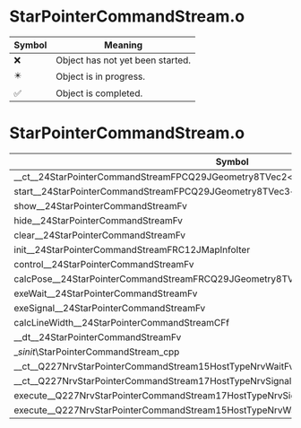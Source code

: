 # StarPointerCommandStream.o
| Symbol | Meaning 
| ------------- | ------------- 
| :x: | Object has not yet been started. 
| :eight_pointed_black_star: | Object is in progress. 
| :white_check_mark: | Object is completed. 


# StarPointerCommandStream.o
| Symbol | Decompiled? |
| ------------- | ------------- |
| __ct__24StarPointerCommandStreamFPCQ29JGeometry8TVec2&lt;f&gt; | :x: |
| start__24StarPointerCommandStreamFPCQ29JGeometry8TVec3&lt;f&gt;b | :x: |
| show__24StarPointerCommandStreamFv | :x: |
| hide__24StarPointerCommandStreamFv | :x: |
| clear__24StarPointerCommandStreamFv | :x: |
| init__24StarPointerCommandStreamFRC12JMapInfoIter | :x: |
| control__24StarPointerCommandStreamFv | :x: |
| calcPose__24StarPointerCommandStreamFRCQ29JGeometry8TVec2&lt;f&gt;RCQ29JGeometry8TVec2&lt;f&gt; | :x: |
| exeWait__24StarPointerCommandStreamFv | :x: |
| exeSignal__24StarPointerCommandStreamFv | :x: |
| calcLineWidth__24StarPointerCommandStreamCFf | :x: |
| __dt__24StarPointerCommandStreamFv | :x: |
| __sinit_\StarPointerCommandStream_cpp | :x: |
| __ct__Q227NrvStarPointerCommandStream15HostTypeNrvWaitFv | :x: |
| __ct__Q227NrvStarPointerCommandStream17HostTypeNrvSignalFv | :x: |
| execute__Q227NrvStarPointerCommandStream17HostTypeNrvSignalCFP5Spine | :x: |
| execute__Q227NrvStarPointerCommandStream15HostTypeNrvWaitCFP5Spine | :x: |
